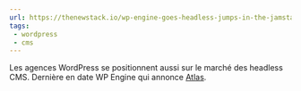 ```yaml
---
url: https://thenewstack.io/wp-engine-goes-headless-jumps-in-the-jamstack/
tags: 
 - wordpress
 - cms
---
```


Les agences WordPress se positionnent aussi sur le marché des headless CMS. Dernière en date WP Engine qui annonce [Atlas](https://wpengine.com/atlas).




